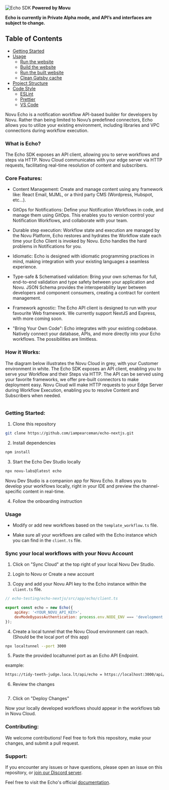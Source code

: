 ![Echo SDK](https://github.com/iampearceman/echo-nextjs/assets/63902456/e3ea2a84-9610-4a6e-bc33-b875ff4c90c9)
**Powered by Movu**

**Echo is currently in Private Alpha mode, and API’s and interfaces are subject to change.**

## Table of Contents

- [Getting Started](#getting-started)
- [Usage](#usage)
  - [Run the website](#run-the-website)
  - [Build the website](#build-the-website)
  - [Run the built website](#run-the-built-website)
  - [Clean Gatsby cache](#clean-gatsby-cache)
- [Project Structure](#project-structure)
- [Code Style](#code-style)
  - [ESLint](#eslint)
  - [Prettier](#prettier)
  - [VS Code](#vs-code)

Novu Echo is a notification workflow API-based builder for developers by Novu. 
Rather than being limited to Novu’s predefined connectors, Echo allows you to utilize your existing environment, including libraries and VPC connections during workflow execution.

### What is Echo?

The Echo SDK exposes an API client, allowing you to serve workflows and steps via HTTP. Novu Cloud communicates with your edge server via HTTP requests, facilitating real-time resolution of content and subscribers.

### Core Features:

- Content Management: Create and manage content using any framework like: React Email, MJML, or a third party CMS (Wordpress, Hubspot, etc…).

- GitOps for Notifications: Define your Notification Workflows in code, and manage them using GitOps. This enables you to version control your Notification Workflows, and collaborate with your team.

- Durable step execution: Workflow state and execution are managed by the Novu Platform, Echo restores and hydrates the Workflow state each time your Echo Client is invoked by Novu. Echo handles the hard problems in Notifications for you.

- Idiomatic: Echo is designed with idiomatic programming practices in mind, making integration with your existing languages a seamless experience.

- Type-safe & Schematised validation: Bring your own schemas for full, end-to-end validation and type safety between your application and Novu. JSON Schema provides the interoperability layer between developers and component consumers, creating a contract for content management.

- Framework agnostic: The Echo API client is designed to run with your favourite Web framework. We currently support NextJS and Express, with more coming soon.

- "Bring Your Own Code": Echo integrates with your existing codebase. Natively connect your database, APIs, and more directly into your Echo workflows. The possibilities are limitless.

### How it Works:

The diagram below illustrates the Novu Cloud in grey, with your Customer environment in white. 
The Echo SDK exposes an API client, enabling you to serve your Workflow and their Steps via HTTP. 
The API can be served using your favorite frameworks, we offer pre-built connectors to make deployment easy. 
Novu Cloud will make HTTP requests to your Edge Server during Workflow Execution, enabling you to resolve Content and Subscribers when needed.

<Image>

### Getting Started:

1. Clone this repository

```bash
git clone https://github.com/iampearceman/echo-nextjs.git
```

2. Install dependencies

```bash
npm install
```

3. Start the Echo Dev Studio locally

```bash
npx novu-labs@latest echo
```

Novu Dev Studio is a companion app for Novu Echo. It allows you to develop your workflows locally, right in your IDE and preview the channel-specific content in real-time.


4. Follow the onboarding instruction


### Usage

- Modify or add new workflows based on the `template_workflow.ts` file.

- Make sure all your workflows are called with the Echo instance which you can find in the `client.ts` file.

### Sync your local workflows with your Novu Account

1. Click on "Sync Cloud" at the top right of your local Novu Dev Studio.

2. Login to Novu or Create a new account

3. Copy and add your Novu API key to the Echo instance within the `client.ts` file.

```javascript
// echo-testing/echo-nextjs/src/app/echo/client.ts

export const echo = new Echo({
    apiKey: '<YOUR_NOVU_API_KEY>',
    devModeBypassAuthentication: process.env.NODE_ENV === 'development'
});
```

4. Create a local tunnel that the Novu Cloud environment can reach. (Should be the local port of this app)

```bash
npx localtunnel --port 3000
```

5. Paste the provided localtunnel port as an Echo API Endpoint.

example:
```bash
https://tidy-teeth-judge.loca.lt/api/echo = https://localhost:3000/api/echo
```

6. Review the changes

<image>

7. Click on "Deploy Changes"

Now your locally developed workflows should appear in the workflows tab in Novu Cloud.

### Contributing:

We welcome contributions! Feel free to fork this repository, make your changes, and submit a pull request.

### Support:

If you encounter any issues or have questions, please open an issue on this repository, or [join our Discord server](https://discord.gg/novu).

Feel free to visit the Echo's official [documentation](https://docs.novu.co/echo/introduction).
